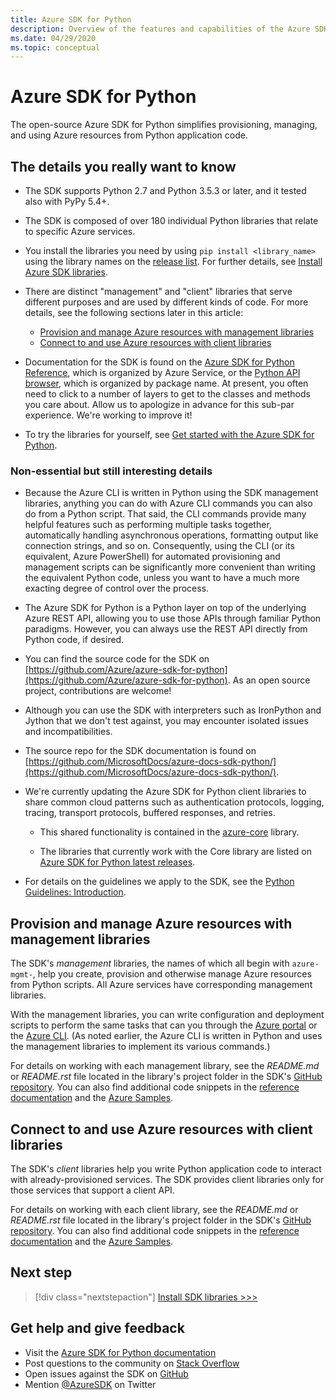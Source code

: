 ```yaml
---
title: Azure SDK for Python
description: Overview of the features and capabilities of the Azure SDK for Python that helps developers be more productive when provisioning, using, and managing Azure resources.
ms.date: 04/29/2020
ms.topic: conceptual
---
```


# Azure SDK for Python

The open-source Azure SDK for Python simplifies provisioning, managing, and using Azure resources from Python application code.

## The details you really want to know

- The SDK supports Python 2.7 and Python 3.5.3 or later, and it tested also with PyPy 5.4+.

- The SDK is composed of over 180 individual Python libraries that relate to specific Azure services.

- You install the libraries you need by using `pip install <library_name>` using the library names on the [release list](https://azure.github.io/azure-sdk/releases/latest/all/python.html). For further details, see [Install Azure SDK libraries](azure-sdk-install.md).

- There are distinct "management" and "client" libraries that serve different purposes and are used by different kinds of code. For more details, see the following sections later in this article:
  - [Provision and manage Azure resources with management libraries](#provision-and-manage-azure-resources-with-management-libraries)
  - [Connect to and use Azure resources with client libraries](#connect-to-and-use-azure-resources-with-client-libraries)

- Documentation for the SDK is found on the [Azure SDK for Python Reference](https://docs.microsoft.com/en-us/python/api/overview/azure/?view=azure-python), which is organized by Azure Service, or the [Python API browser](https://docs.microsoft.com/python/api/?view=azure-python), which is organized by package name. At present, you often need to click to a number of layers to get to the classes and methods you care about. Allow us to apologize in advance for this sub-par experience. We're working to improve it!

- To try the libraries for yourself, see [Get started with the Azure SDK for Python](azure-sdk-get-started.yml).

### Non-essential but still interesting details

- Because the Azure CLI is written in Python using the SDK management libraries, anything you can do with Azure CLI commands you can also do from a Python script. That said, the CLI commands provide many helpful features such as performing multiple tasks together, automatically handling asynchronous operations, formatting output like connection strings, and so on. Consequently, using the CLI (or its equivalent, Azure PowerShell) for automated provisioning and management scripts can be significantly more convenient than writing the equivalent Python code, unless you want to have a much more exacting degree of control over the process.

- The Azure SDK for Python is a Python layer on top of the underlying Azure REST API, allowing you to use those APIs through familiar Python paradigms. However, you can always use the REST API directly from Python code, if desired.

- You can find the source code for the SDK on [https://github.com/Azure/azure-sdk-for-python](https://github.com/Azure/azure-sdk-for-python). As an open source project, contributions are welcome!

- Although you can use the SDK with interpreters such as IronPython and Jython that we don't test against, you may encounter isolated issues and incompatibilities.

- The source repo for the SDK documentation is found on [https://github.com/MicrosoftDocs/azure-docs-sdk-python/](https://github.com/MicrosoftDocs/azure-docs-sdk-python/).

- We're currently updating the Azure SDK for Python client libraries to share common cloud patterns such as authentication protocols, logging, tracing, transport protocols, buffered responses, and retries.

  - This shared functionality is contained in the [azure-core](https://github.com/Azure/azure-sdk-for-python/tree/master/sdk/core/azure-core) library.

  - The libraries that currently work with the Core library are listed on [Azure SDK for Python latest releases](https://azure.github.io/azure-sdk/releases/latest/#python).

- For details on the guidelines we apply to the SDK, see the [Python Guidelines: Introduction](https://azure.github.io/azure-sdk/python_introduction.html).

## Provision and manage Azure resources with management libraries

The SDK's *management* libraries, the names of which all begin with `azure-mgmt-`, help you create, provision and otherwise manage Azure resources from Python scripts. All Azure services have corresponding management libraries.

With the management libraries, you can write configuration and deployment scripts to perform the same tasks that can you through the [Azure portal](https://portal.azure.com) or the [Azure CLI](/cli/azure/install-azure-cli). (As noted earlier, the Azure CLI is written in Python and uses the management libraries to implement its various commands.)

For details on working with each management library, see the *README.md* or *README.rst* file located in the library's project folder in the SDK's [GitHub repository](https://github.com/Azure/azure-sdk-for-python/tree/master/sdk). You can also find additional code snippets in the [reference documentation](/python/api?view=azure-python) and the [Azure Samples](https://docs.microsoft.com/samples/browse/?languages=python&products=azure).

## Connect to and use Azure resources with client libraries

The SDK's *client* libraries help you write Python application code to interact with already-provisioned services. The SDK provides client libraries only for those services that support a client API.

For details on working with each client library, see the *README.md* or *README.rst* file located in the library's project folder in the SDK's [GitHub repository](https://github.com/Azure/azure-sdk-for-python/tree/master/sdk). You can also find additional code snippets in the [reference documentation](/python/api?view=azure-python) and the [Azure Samples](https://docs.microsoft.com/samples/browse/?languages=python&products=azure).

## Next step

> [!div class="nextstepaction"]
> [Install SDK libraries >>>](azure-sdk-install.md)

## Get help and give feedback

- Visit the [Azure SDK for Python documentation](https://aka.ms/python-docs)
- Post questions to the community on [Stack Overflow](https://stackoverflow.com/questions/tagged/azure-sdk-python)
- Open issues against the SDK on [GitHub](https://github.com/Azure/azure-sdk-for-python/issues)
- Mention [@AzureSDK](https://twitter.com/AzureSdk/) on Twitter
